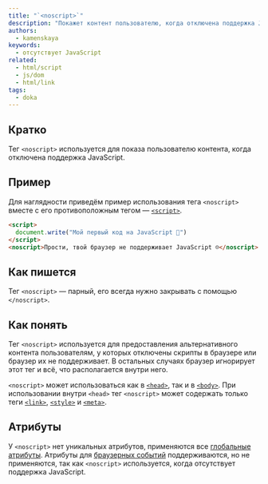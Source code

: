 ```yaml
---
title: "`<noscript>`"
description: "Покажет контент пользователю, когда отключена поддержка JavaScript."
authors:
  - kamenskaya
keywords:
  - отсутствует JavaScript
related:
  - html/script
  - js/dom
  - html/link
tags:
  - doka
---
```



## Кратко

Тег `<noscript>` используется для показа пользователю контента, когда отключена поддержка JavaScript.

## Пример

Для наглядности приведём пример использования тега `<noscript>` вместе с его противоположным тегом — [`<script>`](/html/script/).

```html
<script>
  document.write("Мой первый код на JavaScript 🥳")
</script>
<noscript>Прости, твой браузер не поддерживает JavaScript ☹️</noscript>
```

## Как пишется

Тег `<noscript>` — парный, его всегда нужно закрывать с помощью `</noscript>`.

## Как понять

Тег `<noscript>` используется для предоставления альтернативного контента пользователям, у которых отключены скрипты в браузере или браузер их не поддерживает. В остальных случаях браузер игнорирует этот тег и всё, что располагается внутри него.

`<noscript>` может использоваться как в [`<head>`](/html/head/), так и в [`<body>`](/html/body/). При использовании внутри `<head>` тег `<noscript>` может содержать только теги [`<link>`](/html/link/), [`<style>`](/html/style/) и [`<meta>`](/html/meta/).

## Атрибуты

У `<noscript>` нет уникальных атрибутов, применяются все [глобальные атрибуты](/html/global-attrs/). Атрибуты для [браузерных событий](/js/events/) поддерживаются, но не применяются, так как `<noscript>` используется, когда отсутствует поддержка JavaScript.
